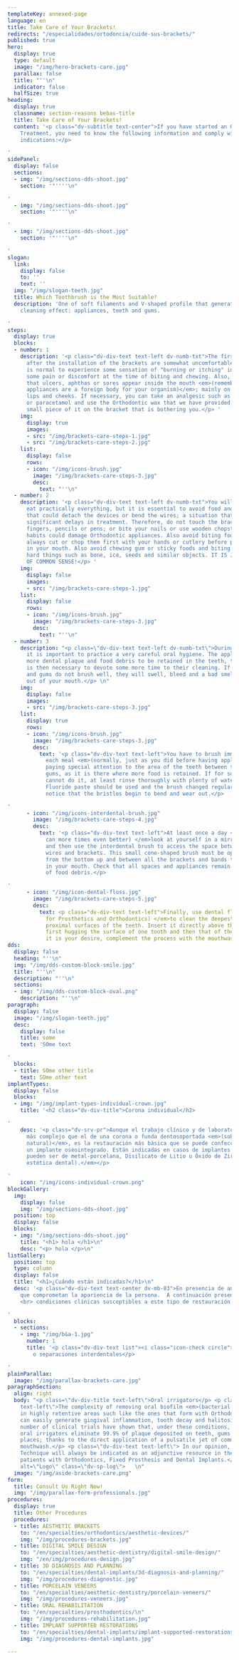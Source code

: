 ```yaml
---
templateKey: annexed-page
language: en
title: Take Care of Your Brackets!
redirects: "/especialidades/ortodoncia/cuide-sus-brackets/"
published: true
hero:
  display: true
  type: default
  image: "/img/hero-brackets-care.jpg"
  parallax: false
  title: "''\n"
  indicator: false
  halfSize: true
heading:
  display: true
  classname: section-reasons bebas-title
  title: Take Care of Your Brackets!
  content: '<p class="dv-subtitle text-center">If you have started an Orthodontic
    Treatment, you need to know the following information and comply with these simple
    indications:</p>

'
sidePanel:
  display: false
  sections:
  - img: "/img/sections-dds-shoot.jpg"
    section: '"''''\n"

'
  - img: "/img/sections-dds-shoot.jpg"
    section: '"''''\n"

'
  - img: "/img/sections-dds-shoot.jpg"
    section: '"''''\n"

'
slogan:
  link:
    display: false
    to: ''
    text: ''
  img: "/img/slogan-teeth.jpg"
  title: Which Toothbrush is the Most Suitable?
  description: 'One of soft filaments and V-shaped profile that generates a triple
    cleaning effect: appliances, teeth and gums.

'
steps:
  display: true
  blocks:
  - number: 1
    description: '<p class="dv-div-text text-left dv-numb-txt">The first 3 or 4 days
      after the installation of the brackets are somewhat uncomfortable because it
      is normal to experience some sensation of "burning or itching" in the gums and
      some pain or discomfort at the time of biting and chewing. Also, it is possible
      that ulcers, aphthas or sores appear inside the mouth <em>(remember that the
      appliances are a foreign body for your organism)</em>; mainly on the tongue,
      lips and cheeks. If necessary, you can take an analgesic such as acetaminophen
      or paracetamol and use the Orthodontic wax that we have provided; placing a
      small piece of it on the bracket that is bothering you.</p> '
    img:
      display: true
      images:
      - src: "/img/brackets-care-steps-1.jpg"
      - src: "/img/brackets-care-steps-2.jpg"
    list:
      display: false
      rows:
      - icon: "/img/icons-brush.jpg"
        image: "/img/brackets-care-steps-3.jpg"
        desc:
          text: "''\n"
  - number: 2
    description: '<p class="dv-div-text text-left dv-numb-txt">You will be able to
      eat practically everything, but it is essential to avoid food and hard objects
      that could detach the devices or bend the wires; a situation that would cause
      significant delays in treatment. Therefore, do not touch the brackets with your
      fingers, pencils or pens; or bite your nails or use wooden chopsticks. All these
      habits could damage Orthodontic appliances. Also avoid biting foods directly,
      always cut or chop them first with your hands or cutlery before putting them
      in your mouth. Also avoid chewing gum or sticky foods and biting excessively
      hard things such as bone, ice, seeds and similar objects. IT IS JUST A MATTER
      OF COMMON SENSE!</p> '
    img:
      display: false
      images:
      - src: "/img/brackets-care-steps-1.jpg"
    list:
      display: false
      rows:
      - icon: "/img/icons-brush.jpg"
        image: "/img/brackets-care-steps-3.jpg"
        desc:
          text: "''\n"
  - number: 3
    description: "<p class=\"dv-div-text text-left dv-numb-txt\">During the treatment
      it is important to practice a very careful oral hygiene. The appliances cause
      more dental plaque and food debris to be retained in the teeth, therefore it
      is then necessary to devote some more time to their cleaning. If your teeth
      and gums do not brush well, they will swell, bleed and a bad smell will come
      out of your mouth.</p> \n"
    img:
      display: false
      images:
      - src: "/img/brackets-care-steps-3.jpg"
    list:
      display: true
      rows:
      - icon: "/img/icons-brush.jpg"
        image: "/img/brackets-care-steps-3.jpg"
        desc:
          text: '<p class="dv-div-text text-left">You have to brush immediately after
            each meal <em>(normally, just as you did before having appliances)</em>,
            paying special attention to the area of the teeth between the braces and
            gums, as it is there where more food is retained. If for some reason you
            cannot do it, at least rinse thoroughly with plenty of water or mouthwash.
            Fluoride paste should be used and the brush changed regularly, when you
            notice that the bristles begin to bend and wear out.</p>

'
      - icon: "/img/icons-interdental-brush.jpg"
        image: "/img/brackets-care-steps-4.jpg"
        desc:
          text: '<p class="dv-div-text text-left">At least once a day <em>(if you
            can more times even better) </em>look at yourself in a mirror after brushing
            and then use the interdental brush to access the space between teeth,
            wires and brackets. This small cone-shaped brush must be operated vertically,
            from the bottom up and between all the brackets and bands that you have
            in your mouth. Check that all spaces and appliances remain clean and free
            of food debris.</p>

'
      - icon: "/img/icon-dental-floss.jpg"
        image: "/img/brackets-care-steps-5.jpg"
        desc:
          text: <p class="dv-div-text text-left">Finally, use dental floss <em>(Special
            for Prosthetics and Orthodontics) </em>to clean the deepest areas of the
            proximal surfaces of the teeth. Insert it directly above the wire arch,
            first hugging the surface of one tooth and then that of the other. If
            it is your desire, complement the process with the mouthwash of your preference.</p>
dds:
  display: false
  heading: "''\n"
  img: "/img/dds-custom-block-smile.jpg"
  title: "''\n"
  description: "''\n"
  sections:
  - img: "/img/dds-custom-block-oval.png"
    description: "''\n"
paragraph:
  display: false
  image: "/img/slogan-teeth.jpg"
  desc:
    display: false
    title: some
    text: 'SOme text

'
  blocks:
  - title: SOme other title
    text: SOme other text
implantTypes:
  display: false
  blocks:
  - img: "/img/implant-types-individual-crown.jpg"
    title: '<h2 class="dv-div-title">Corona individual</h2>

'
    desc: '<p class="dv-srv-pr">Aunque el trabajo clínico y de laboratorio es mucho
      más complejo que el de una corona o funda dentosoportada <em>(sobre un diente
      natural)</em>, es la restauración más básica que se puede confeccionar sobre
      un implante oseointegrado. Están indicadas en casos de implantes unitarios y
      pueden ser de metal-porcelana, Disilicato de Litio u Óxido de Zirconio <em>(alta
      estética dental).</em></p>

'
    icon: "/img/icons-individual-crown.png"
blockGallery:
  img:
    display: false
    img: "/img/sections-dds-shoot.jpg"
  position: top
  display: false
  blocks:
  - img: "/img/sections-dds-shoot.jpg"
    title: "<h1> hola </h1>\n"
    desc: "<p> hola </p>\n"
listGallery:
  position: top
  type: column
  display: false
  title: "<h1>¿Cuándo están indicadas?</h1>\n"
  desc: '<p class="dv-div-text text-center dv-mb-83">En presencia de anomalías estéticas
    que comprometan la apariencia de la persona.  A continuación presentamos diversas
    <br> condiciones clínicas susceptibles a este tipo de restauración dental:</p>

'
  blocks:
  - sections:
    - img: "/img/b&a-1.jpg"
      number: 1
      title: '<p class="dv-div-text list"><i class="icon-check circle"></i>Diastemas
        o separaciones interdentales</p>

'
plainParallax:
  image: "/img/parallax-brackets-care.jpg"
paragraphSection:
  align: right
  body: "<p class=\"dv-div-title text-left\">Oral irrigators</p> <p class=\"dv-div-text
    text-left\">The complexity of removing oral biofilm <em>(bacterial plaque)</em>
    in highly retentive areas such like the ones that form with Orthodontic appliances
    can easily generate gingival inflammation, tooth decay and halitosis. A large
    number of clinical trials have shown that, under these conditions, Waterpik<sup>®</sup>
    oral irrigators eliminate 99.9% of plaque deposited on teeth, gums and hard-to-reach
    places; thanks to the direct application of a pulsatile jet of common water or
    mouthwash.</p> <p class=\"dv-div-text text-left\"> In our opinion, the Irrigation
    Technique will always be indicated as an adjunctive resource in the hygiene of
    patients with Orthodontics, Fixed Prosthesis and Dental Implants.</p><img src=\"https://dentalvip.com.ve/wp-content/uploads/2018/09/cuide-sus-brackets-waterpik.jpg\"
    alt=\"Logo\" class=\"dv-sp-log\">   \n"
  image: "/img/aside-brackets-care.png"
form:
  title: Consult Us Right Now!
  img: "/img/parallax-form-professionals.jpg"
procedures:
  display: true
  title: Other Procedures
  procedures:
  - title: AESTHETIC BRACKETS
    to: "/en/specialties/orthodontics/aesthetic-devices/"
    img: "/img/procedures-brackets.jpg"
  - title: DIGITAL SMILE DESIGN
    to: "/en/specialties/aesthetic-dentistry/digital-smile-design/"
    img: "/en/img/procedures-design.jpg"
  - title: 3D DIAGNOSIS AND PLANNING
    to: "/en/specialties/dental-implants/3d-diagnosis-and-planning/"
    img: "/img/procedures-diagnostic.jpg"
  - title: PORCELAIN VENEERS
    to: "/en/specialties/aesthetic-dentistry/porcelain-veneers/"
    img: "/img/procedures-veneers.jpg"
  - title: ORAL REHABILITATION
    to: "/en/specialties/prosthodontics/\n"
    img: "/img/procedures-rehabilitation.jpg"
  - title: IMPLANT SUPPORTED RESTORATIONS
    to: "/en/specialties/dental-implants/implant-supported-restorations/"
    img: "/img/procedures-dental-implants.jpg"

---
```

